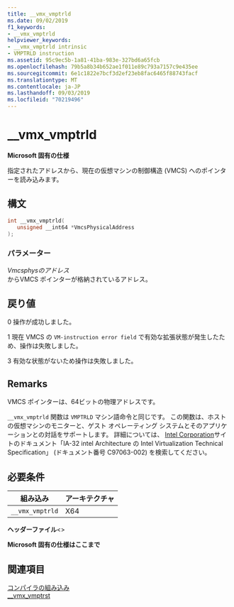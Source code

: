 ```yaml
---
title: __vmx_vmptrld
ms.date: 09/02/2019
f1_keywords:
- __vmx_vmptrld
helpviewer_keywords:
- __vmx_vmptrld intrinsic
- VMPTRLD instruction
ms.assetid: 95c9ec5b-1a81-41ba-983e-327bd6a65fcb
ms.openlocfilehash: 79b5a8b34b652ae1f011e89c793a7157c9e435ee
ms.sourcegitcommit: 6e1c1822e7bcf3d2ef23eb8fac6465f88743facf
ms.translationtype: MT
ms.contentlocale: ja-JP
ms.lasthandoff: 09/03/2019
ms.locfileid: "70219496"
---
```

# <a name="__vmx_vmptrld"></a>__vmx_vmptrld

**Microsoft 固有の仕様**

指定されたアドレスから、現在の仮想マシンの制御構造 (VMCS) へのポインターを読み込みます。

## <a name="syntax"></a>構文

```C
int __vmx_vmptrld(
   unsigned __int64 *VmcsPhysicalAddress
);
```

### <a name="parameters"></a>パラメーター

*Vmcsphysのアドレス*\
からVMCS ポインターが格納されているアドレス。

## <a name="return-value"></a>戻り値

0
操作が成功しました。

1
現在 VMCS の `VM-instruction error field` で有効な拡張状態が発生したため、操作は失敗しました。

3
有効な状態がないため操作は失敗しました。

## <a name="remarks"></a>Remarks

VMCS ポインターは、64ビットの物理アドレスです。

`__vmx_vmptrld` 関数は `VMPTRLD` マシン語命令と同じです。 この関数は、ホストの仮想マシンのモニターと、ゲスト オペレーティング システムとそのアプリケーションとの対話をサポートします。 詳細については、 [Intel Corporation](https://software.intel.com/articles/intel-sdm)サイトのドキュメント「IA-32 intel Architecture の Intel Virtualization Technical Specification」 (ドキュメント番号 C97063-002) を検索してください。

## <a name="requirements"></a>必要条件

|組み込み|アーキテクチャ|
|---------------|------------------|
|`__vmx_vmptrld`|X64|

**ヘッダーファイル**\<>

**Microsoft 固有の仕様はここまで**

## <a name="see-also"></a>関連項目

[コンパイラの組み込み](../intrinsics/compiler-intrinsics.md)\
[__vmx_vmptrst](../intrinsics/vmx-vmptrst.md)
